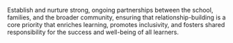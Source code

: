 Establish and nurture strong, ongoing partnerships between the school, families, and the broader community, ensuring that relationship-building is a core priority that enriches learning, promotes inclusivity, and fosters shared responsibility for the success and well-being of all learners.
